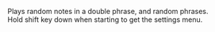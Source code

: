 Plays random notes in a double phrase, and random phrases.<br />
Hold shift key down when starting to get the settings menu.
